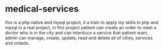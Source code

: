 # medical-services
this is a php native and mysql project, it a train to apply my skills in php and mysql in a real project, in this project patient can create an order to meet a doctor who is in the city and can interduce a service that patient want, admin can manage, create, update, read and delete all of cities, services and ordeds.
